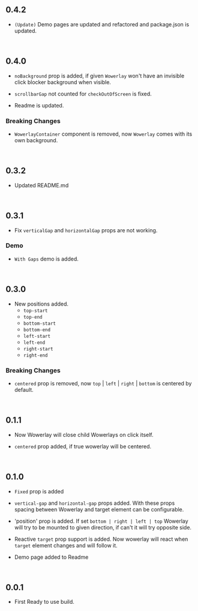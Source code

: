 ## 0.4.2

- `(Update)` Demo pages are updated and refactored and package.json is updated.

<br>

## 0.4.0

- `noBackground` prop is added, if given `Wowerlay` won't have an invisible click blocker background when visible.

- `scrollbarGap` not counted for `checkOutOfScreen` is fixed.

- Readme is updated.

### Breaking Changes

- `WowerlayContainer` component is removed, now `Wowerlay` comes with its own background.

<br>

## 0.3.2

- Updated README.md

<br>

## 0.3.1

- Fix `verticalGap` and `horizontalGap` props are not working.

### Demo

- `With Gaps` demo is added.

<br>

## 0.3.0

- New positions added.
  - `top-start`
  - `top-end`
  - `bottom-start`
  - `bottom-end`
  - `left-start`
  - `left-end`
  - `right-start`
  - `right-end`

### Breaking Changes

- `centered` prop is removed, now `top` | `left` | `right` | `bottom` is centered by default.

<br>

## 0.1.1

- Now Wowerlay will close child Wowerlays on click itself.

- `centered` prop added, if true wowerlay will be centered.

<br>

## 0.1.0

- `Fixed` prop is added

- `vertical-gap` and `horizontal-gap` props added. With these props spacing between Wowerlay and target element can be configurable.

- 'position' prop is added. If set `bottom | right | left | top` Wowerlay will try to be mounted to given direction, if can't it will try opposite side.

- Reactive `target` prop support is added. Now wowerlay will react when `target` element changes and will follow it.

- Demo page added to Readme

<br>

## 0.0.1

- First Ready to use build.
